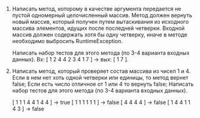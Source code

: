 1. Написать метод, которому в качестве аргумента передается не пустой одномерный целочисленный массив.
   Метод должен вернуть новый массив, который получен путем вытаскивания
   из исходного массива элементов, идущих после последней четверки.
   Входной массив должен содержать хотя бы одну четверку,
   иначе в методе необходимо выбросить RuntimeException.

   Написать набор тестов для этого метода (по 3-4 варианта входных данных).
   Вх: [ 1 2 4 4 2 3 4 1 7 ] -> вых: [ 1 7 ].
2. Написать метод, который проверяет состав массива из чисел 1 и 4.
   Если в нем нет хоть одной четверки или единицы, то метод вернет false;
   Если есть число отличное от 1 или 4 то вернуть false;
   Написать набор тестов для этого метода (по 3-4 варианта входных данных).

   [ 1 1 1 4 4 1 4 4 ] -> true
   [ 1 1 1 1 1 1 ] -> false
   [ 4 4 4 4 ] -> false
   [ 1 4 4 1 1 4 3 ] -> false